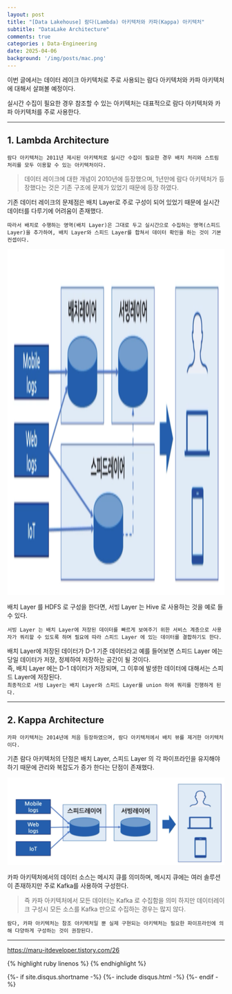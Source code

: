 ```yaml
---
layout: post
title: "[Data Lakehouse] 람다(Lambda) 아키텍처와 카파(Kappa) 아키텍처"
subtitle: "DataLake Architecture"   
comments: true
categories : Data-Engineering   
date: 2025-04-06
background: '/img/posts/mac.png'
---
```


이번 글에서는 데이터 레이크 아키텍처로 주로 사용되는 람다 아키텍처와 카파 아키텍처에 대해서 살펴볼 예정이다.       

실시간 수집이 필요한 경우 참조할 수 있는 아키텍처는 대표적으로 람다 아키텍처와 카파 아키텍처를 주로 사용한다.   

- - - 

## 1. Lambda Architecture    

`람다 아키텍처는 2011년 제시된 아키텍처로 실시간 수집이 필요한 경우 배치 처리와 스트림 처리를 모두 이용할 수 있는 아키텍처이다.`   

> 데이터 레이크에 대한 개념이 2010년에 등장했으며, 1년만에 람다 아키텍처가 등장했다는 
것은 기존 구조에 문제가 있었기 때문에 등장 하였다.    

기존 데이터 레이크의 문제점은 배치 Layer로 주로 구성이 되어 있었기  때문에 실시간 데이터를 다루기에 어려움이 존재했다.     

`따라서 배치로 수행하는 영역(배치 Layer)은 그대로 두고 실시간으로 수집하는 영역(스피드 Layer)을 추가하여, 배치 Layer와 스피드 Layer를 합쳐서 데이터 확인을 하는 것이 기본 컨셉이다.`   

<img src="/img/posts/data-engineering/스크린샷 2025-07-01 오후 7.32.12.png" width="800" height="800">

 

배치 Layer 를 HDFS 로 구성을 한다면, 서빙 Layer 는 Hive 로 사용하는 것을 예로 들 수 있다.   

`서빙 Layer 는 배치 Layer에 저장된 데이터를 빠르게 보여주기 위한 서비스 계층으로 사용자가 쿼리할 수 있도록 하며 필요에 따라 스피드 Layer 에 있는 데이터를 결합하기도 한다.`   

배치 Layer에 저장된 데이터가 D-1 기준 데이터라고 예를 들어보면 스피드 Layer 에는 당일 데이터가 저장, 정제하여 저장하는 공간이 될 것이다.      
즉, 배치 Layer 에는 D-1 데이터가 저장되며, 그 이후에 발생한 데이터에 대해서는 스피드 Layer에 저장된다.   
`최종적으로 서빙 Layer는 배치 Layer와 스피드 Layer를 union 하여 쿼리를 진행하게 된다.`      

- - - 

## 2. Kappa Architecture     

`카파 아키텍처는 2014년에 처음 등장하였으며, 람다 아키텍처에서 배치 뷰를 제거한 아키텍처이다.`      

기존 람다 아키텍처의 단점은 배치 Layer, 스피드 Layer 의 각 파이프라인을 유지해야 하기 때문에 관리와 복잡도가 증가 한다는 단점이 존재했다.   

<img src="/img/posts/data-engineering/스크린샷 2025-07-01 오후 7.32.23.png">

카파 아키텍처에서의 데이터 소스는 메시지 큐를 의미하며, 메시지 큐에는 여러 솔루션이 존재하지만 주로 Kafka를 사용하여 구성한다.   

> 즉 카파 아키텍처에서 모든 데이터는 Kafka 로 수집함을 의미 하지만 데이터레이크 구성시 모든 소스를 Kafka 만으로 수집하는 경우는 많지 않다.   

`람다, 카파 아키텍처는 참조 아키텍처일 뿐 실제 구현되는 아키텍처는 필요한 파이프라인에 의해 다양하게 구성하는 것이 권장된다.`      




- - -

<https://maru-itdeveloper.tistory.com/26>   

{% highlight ruby linenos %}
{% endhighlight %}


{%- if site.disqus.shortname -%}
    {%- include disqus.html -%}
{%- endif -%}







